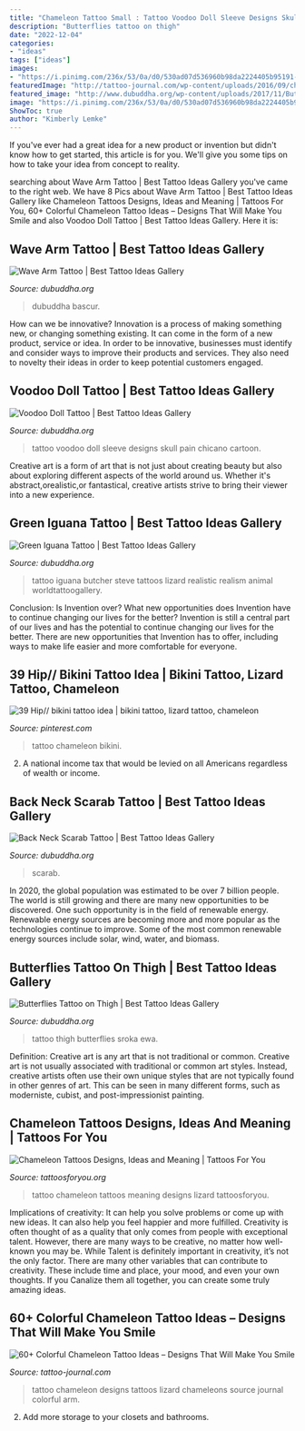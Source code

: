 ```yaml
---
title: "Chameleon Tattoo Small : Tattoo Voodoo Doll Sleeve Designs Skull Pain Chicano Cartoon"
description: "Butterflies tattoo on thigh"
date: "2022-12-04"
categories:
- "ideas"
tags: ["ideas"]
images:
- "https://i.pinimg.com/236x/53/0a/d0/530ad07d536960b98da2224405b95191--bikini-tattoo-chameleons.jpg"
featuredImage: "http://tattoo-journal.com/wp-content/uploads/2016/09/chameleon-tattoo31.jpg"
featured_image: "http://www.dubuddha.org/wp-content/uploads/2017/11/Butterflies-Tattoo-on-Thigh-by-Ewa-Sroka-728x728.jpg"
image: "https://i.pinimg.com/236x/53/0a/d0/530ad07d536960b98da2224405b95191--bikini-tattoo-chameleons.jpg"
ShowToc: true
author: "Kimberly Lemke"
---
```



If you've ever had a great idea for a new product or invention but didn't know how to get started, this article is for you. We'll give you some tips on how to take your idea from concept to reality.

	

		
searching about Wave Arm Tattoo | Best Tattoo Ideas Gallery you've came to the right web. We have 8 Pics about Wave Arm Tattoo | Best Tattoo Ideas Gallery like Chameleon Tattoos Designs, Ideas and Meaning | Tattoos For You, 60+ Colorful Chameleon Tattoo Ideas – Designs That Will Make You Smile and also Voodoo Doll Tattoo | Best Tattoo Ideas Gallery. Here it is:
		
    
## Wave Arm Tattoo | Best Tattoo Ideas Gallery

<img loading=lazy src="https://www.dubuddha.org/wp-content/uploads/2018/04/Wave-Arm-Tattoo-by-Adrian-Bascur-728x898.jpg" onerror="this.onerror=null;this.src='https://tse3.mm.bing.net/th?id=OIP.gBvN-fkuypQpiBpQJyldcgHaJI&amp;pid=15.1';" alt="Wave Arm Tattoo | Best Tattoo Ideas Gallery">

_Source: dubuddha.org_

>dubuddha bascur. 

	

How can we be innovative?
Innovation is a process of making something new, or changing something existing. It can come in the form of a new product, service or idea. In order to be innovative, businesses must identify and consider ways to improve their products and services. They also need to novelty their ideas in order to keep potential customers engaged.

    
## Voodoo Doll Tattoo | Best Tattoo Ideas Gallery

<img loading=lazy src="http://www.dubuddha.org/wp-content/uploads/2015/11/Voodoo-Doll-Tattoo-by-Art-of-Pain-Tattoo.jpg" onerror="this.onerror=null;this.src='https://tse1.mm.bing.net/th?id=OIP.B9m9tKvExwmlXX38aGld8AHaJQ&amp;pid=15.1';" alt="Voodoo Doll Tattoo | Best Tattoo Ideas Gallery">

_Source: dubuddha.org_

>tattoo voodoo doll sleeve designs skull pain chicano cartoon. 

	

Creative art is a form of art that is not just about creating beauty but also about exploring different aspects of the world around us. Whether it's abstract,orealistic,or fantastical, creative artists strive to bring their viewer into a new experience.

    
## Green Iguana Tattoo | Best Tattoo Ideas Gallery

<img loading=lazy src="http://www.dubuddha.org/wp-content/uploads/2018/11/Green-Iguana-Tattoo-by-Steve-Butcher-728x839.jpg" onerror="this.onerror=null;this.src='https://tse2.mm.bing.net/th?id=OIP.AIFjZB_MaU-gjX9Qk5QDWAHaIi&amp;pid=15.1';" alt="Green Iguana Tattoo | Best Tattoo Ideas Gallery">

_Source: dubuddha.org_

>tattoo iguana butcher steve tattoos lizard realistic realism animal worldtattoogallery. 

	

Conclusion: Is Invention over? What new opportunities does Invention have to continue changing our lives for the better?
Invention is still a central part of our lives and has the potential to continue changing our lives for the better. There are new opportunities that Invention has to offer, including ways to make life easier and more comfortable for everyone.

    
## 39 Hip// Bikini Tattoo Idea | Bikini Tattoo, Lizard Tattoo, Chameleon

<img loading=lazy src="https://i.pinimg.com/236x/53/0a/d0/530ad07d536960b98da2224405b95191--bikini-tattoo-chameleons.jpg" onerror="this.onerror=null;this.src='https://tse4.mm.bing.net/th?id=OIP.XJKB8_pX65Nn7yRQwaXXzQAAAA&amp;pid=15.1';" alt="39 Hip// bikini tattoo idea | bikini tattoo, lizard tattoo, chameleon">

_Source: pinterest.com_

>tattoo chameleon bikini. 

	

2. A national income tax that would be levied on all Americans regardless of wealth or income.

    
## Back Neck Scarab Tattoo | Best Tattoo Ideas Gallery

<img loading=lazy src="http://www.dubuddha.org/wp-content/uploads/2017/04/Back-Neck-Scarab-Tattoo-by-Jereminsky.jpg" onerror="this.onerror=null;this.src='https://tse1.mm.bing.net/th?id=OIP.2YLfz4QVlKIKtAs1b-QFAwHaHa&amp;pid=15.1';" alt="Back Neck Scarab Tattoo | Best Tattoo Ideas Gallery">

_Source: dubuddha.org_

>scarab. 

	

In 2020, the global population was estimated to be over 7 billion people. The world is still growing and there are many new opportunities to be discovered. One such opportunity is in the field of renewable energy. Renewable energy sources are becoming more and more popular as the technologies continue to improve. Some of the most common renewable energy sources include solar, wind, water, and biomass.

    
## Butterflies Tattoo On Thigh | Best Tattoo Ideas Gallery

<img loading=lazy src="http://www.dubuddha.org/wp-content/uploads/2017/11/Butterflies-Tattoo-on-Thigh-by-Ewa-Sroka-728x728.jpg" onerror="this.onerror=null;this.src='https://tse4.mm.bing.net/th?id=OIP.KAkW63eTlWeFA-ptbB2X_QHaHa&amp;pid=15.1';" alt="Butterflies Tattoo on Thigh | Best Tattoo Ideas Gallery">

_Source: dubuddha.org_

>tattoo thigh butterflies sroka ewa. 

	

Definition: Creative art is any art that is not traditional or common.
Creative art is not usually associated with traditional or common art styles. Instead, creative artists often use their own unique styles that are not typically found in other genres of art. This can be seen in many different forms, such as moderniste, cubist, and post-impressionist painting.

    
## Chameleon Tattoos Designs, Ideas And Meaning | Tattoos For You

<img loading=lazy src="http://www.tattoosforyou.org/wp-content/uploads/2016/03/Tattoo-Chameleon.jpg" onerror="this.onerror=null;this.src='https://tse4.mm.bing.net/th?id=OIP.dlCBCXBIf6BetdBpJdlTGgHaKJ&amp;pid=15.1';" alt="Chameleon Tattoos Designs, Ideas and Meaning | Tattoos For You">

_Source: tattoosforyou.org_

>tattoo chameleon tattoos meaning designs lizard tattoosforyou. 

	

Implications of creativity: It can help you solve problems or come up with new ideas. It can also help you feel happier and more fulfilled.
Creativity is often thought of as a quality that only comes from people with exceptional talent. However, there are many ways to be creative, no matter how well-known you may be. While Talent is definitely important in creativity, it’s not the only factor. There are many other variables that can contribute to creativity. These include time and place, your mood, and even your own thoughts. If you Canalize them all together, you can create some truly amazing ideas.

    
## 60+ Colorful Chameleon Tattoo Ideas – Designs That Will Make You Smile

<img loading=lazy src="http://tattoo-journal.com/wp-content/uploads/2016/09/chameleon-tattoo31.jpg" onerror="this.onerror=null;this.src='https://tse3.mm.bing.net/th?id=OIP.cO3PUmRm80U62QoQsSF7QAHaHa&amp;pid=15.1';" alt="60+ Colorful Chameleon Tattoo Ideas – Designs That Will Make You Smile">

_Source: tattoo-journal.com_

>tattoo chameleon designs tattoos lizard chameleons source journal colorful arm. 

	

2. Add more storage to your closets and bathrooms.

